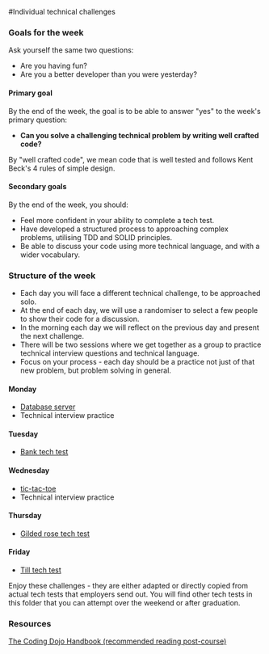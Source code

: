 #Individual technical challenges

### Goals for the week

Ask yourself the same two questions:

* Are you having fun?
* Are you a better developer than you were yesterday?

#### Primary goal

By the end of the week, the goal is to be able to answer "yes" to the week's primary question:

* **Can you solve a challenging technical problem by writing well crafted code?**

By "well crafted code", we mean code that is well tested and follows Kent Beck's 4 rules of simple design.

#### Secondary goals

By the end of the week, you should:

* Feel more confident in your ability to complete a tech test.
* Have developed a structured process to approaching complex problems, utilising TDD and SOLID principles.
* Be able to discuss your code using more technical language, and with a wider vocabulary.

### Structure of the week

* Each day you will face a different technical challenge, to be approached solo.
* At the end of each day, we will use a randomiser to select a few people to show their code for a discussion.
* In the morning each day we will reflect on the previous day and present the next challenge.
* There will be two sessions where we get together as a group to practice technical interview questions and technical language.
* Focus on your process - each day should be a practice not just of that new problem, but problem solving in general.

#### Monday
* [Database server](database_server.md)
* Technical interview practice

#### Tuesday
* [Bank tech test](bank_tech_test.md)

#### Wednesday
* [tic-tac-toe](tic_tac_toe.md)
* Technical interview practice

#### Thursday
* [Gilded rose tech test](gilded_rose.md)

#### Friday
* [Till tech test](till_tech_test.md)

Enjoy these challenges - they are either adapted or directly copied from actual tech tests that employers send out. You will find other tech tests in this folder that you can attempt over the weekend or after graduation.

### Resources
[The Coding Dojo Handbook (recommended reading post-course)](https://leanpub.com/codingdojohandbook)

